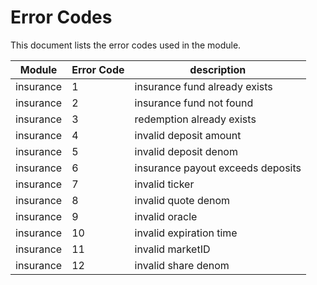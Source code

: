 # Error Codes

This document lists the error codes used in the module.


| Module | Error Code | description |
|--------|------------|-------------|
| insurance |  1 | insurance fund already exists |
| insurance |  2 | insurance fund not found |
| insurance |  3 | redemption already exists |
| insurance |  4 | invalid deposit amount |
| insurance |  5 | invalid deposit denom |
| insurance |  6 | insurance payout exceeds deposits |
| insurance |  7 | invalid ticker |
| insurance |  8 | invalid quote denom |
| insurance |  9 | invalid oracle |
| insurance |  10 | invalid expiration time |
| insurance |  11 | invalid marketID |
| insurance |  12 | invalid share denom |
